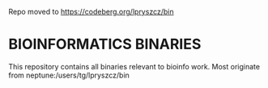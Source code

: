 Repo moved to https://codeberg.org/lpryszcz/bin

# BIOINFORMATICS BINARIES

This repository contains all binaries relevant to bioinfo work.
Most originate from neptune:/users/tg/lpryszcz/bin

